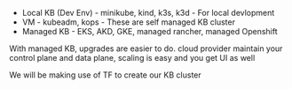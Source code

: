 

- Local KB (Dev Env) - minikube, kind, k3s, k3d - For local devlopment
- VM - kubeadm, kops - These are self managed KB cluster
- Managed KB - EKS, AKD, GKE, managed rancher, managed Openshift


With managed KB, upgrades are easier to do. cloud provider maintain your control plane and data plane, scaling is easy and you get UI as well



We will be making use of TF to create our KB cluster
